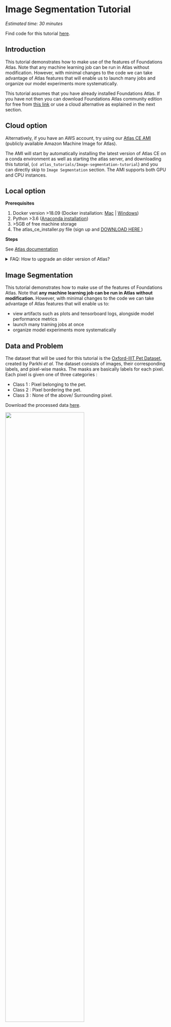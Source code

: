 #  Image Segmentation Tutorial

*Estimated time: 30 minutes*

Find code for this tutorial [here](https://github.com/dessa-public/Image-segmentation-tutorial).

## Introduction

This tutorial demonstrates how to make use of the features of Foundations Atlas. Note that any machine learning
job can be run in Atlas without modification. However, with minimal changes to the code we can take advantage of 
Atlas features that will enable us to launch many jobs and organize our model experiments more systematically.

This tutorial assumes that you have already installed Foundations Atlas. If you have not then you can download 
Foundations Atlas community edition for free from [this link](https://www.atlas.dessa.com/) or use a cloud alternative as explained in the next section.

## Cloud option
Alternatively, if you have an AWS account, try using our <a target="_blank" href="https://dessa-atlas-community-docs.readthedocs-hosted.com/en/latest/atlas-on-aws/">Atlas CE AMI</a> (publicly available Amazon Machine Image for Atlas).

The AMI will start by automatically installing the latest version of Atlas CE on a conda environment as well as starting the atlas server, and downloading this tutorial, (`cd atlas_tutorials/Image-segmentation-tutorial`) and you can directly skip to `Image Segmentation` section. The AMI supports both GPU and CPU instances.
## Local option
**Prerequisites**

1. Docker version >18.09 (Docker installation: <a target="_blank" href="https://docs.docker.com/docker-for-mac/install/"> Mac</a>
 | <a target="_blank" href="https://docs.docker.com/docker-for-windows/install/"> Windows</a>)
2. Python >3.6 (<a target="_blank" href="https://www.anaconda.com/distribution/">Anaconda installation</a>)
3. \>5GB of free machine storage
4. The atlas_ce_installer.py file (sign up and <a target="_blank" href="https://www.atlas.dessa.com/"> DOWNLOAD HERE </a>)


**Steps**

See <a target="_blank" href="https://dessa-atlas-community-docs.readthedocs-hosted.com/en/latest/ce-quickstart-guide/">Atlas documentation</a>
  

<details>
  <summary>FAQ: How to upgrade an older version of Atlas?</summary>
<br>

1. Stop atlas server using `atlas-server stop` <br>
2. Remove docker images related to Atlas in your terminal `docker images | grep atlas-ce | awk '{print $3}' | xargs docker rmi -f`<br>
3. Remove the environment where you installed the Atlas or pip uninstall the Atlas `conda env remove -n your_env_name`

-------------------------------------------------------------------------------------------------------------------------
</details>

## Image Segmentation

This tutorial demonstrates how to make use of the features of Foundations Atlas. Note that **any machine learning job can be run in Atlas without modification.** However, with minimal changes to the code we can take advantage of Atlas features that will enable us to:

* view artifacts such as plots and tensorboard logs, alongside model performance metrics
* launch many training jobs at once
* organize model experiments more systematically


## Data and Problem

The dataset that will be used for this tutorial is the <a target="_blank" href="https://www.robots.ox.ac.uk/~vgg/data/pets/">Oxford-IIIT Pet Dataset</a>, created by Parkhi *et al*. The dataset consists of images, their corresponding labels, and pixel-wise masks. The masks are basically labels for each pixel. Each pixel is given one of three categories :

* Class 1 : Pixel belonging to the pet.
* Class 2 : Pixel bordering the pet.
* Class 3 : None of the above/ Surrounding pixel.

Download the processed data [here](https://dl-shareable.s3.amazonaws.com/train_data.npz).

<img src='https://github.com/dessa-public/Image-segmentation-tutorial/raw/master/images/data.png' width=70%>

## U-Net Model

The model being used here is a modified U-Net. A U-Net consists of an encoder (downsampler) and decoder (upsampler). In-order to learn robust features, and reduce the number of trainable parameters, a pretrained model can be used as the encoder. Thus, the encoder for this task will be a pretrained MobileNetV2 model, whose intermediate outputs will be used, and the decoder will be the upsample block already implemented in TensorFlow Examples in the [Pix2pix](https://github.com/tensorflow/examples/blob/master/tensorflow_examples/models/pix2pix/pix2pix.py) tutorial.
 
The reason to output three channels is because there are three possible labels for each pixel. Think of this as multi-classification where each pixel is being classified into three classes.

As mentioned, the encoder will be a pretrained MobileNetV2 model which is prepared and ready to use in [tf.keras.applications](https://www.tensorflow.org/versions/r2.0/api_docs/python/tf/keras/applications). The encoder consists of specific outputs from intermediate layers in the model. Note that the encoder will not be trained during the training process.

In the following sections, we will describe how to use this repository and train your own image-segmentation ML model in just a few steps.

Clone this repository by running:
```bash
git clone https://github.com/dessa-public/Image-segmentation-tutorial.git
```
and then type `cd Image-segmentation-tutorial` in the terminal to make this your current directory.

Paste the previously downloaded file named `train_data.npz` under the `data` directory of Image-segmentation-tutorial project.

## Start Atlas

Activate the conda environment in which Foundations Atlas is installed (by running `conda activte your_env` inside terminal). Then run `atlas-server start` 
in a new tab terminal. Validate that the GUI has been started by accessing it at <a target="_blank" href="http://localhost:5555/projects">http://localhost:5555/projects</a>.
(If using cloud, GUI should be accessible at <a target="_blank" href="http://localhost:5555/projects">http://<instance_IP>:5555/projects</a> insteal)

## Running a job

Activate the environment in which you have Foundations Atlas installed, then from inside the project directory (Image-segmentation-tutorial) run the following command:
```python
foundations submit scheduler . code/main.py
```
Notice that you didn't need to install any other packages to run your job because Foundations already takes care of it. This is ensured by the fact that you 
have a `requirements.txt` file in your main directory that specifies the python packages needed by your project. Foundations Atlas makes use of that file to 
install your requirements before executing your codebase.

If you take a look at Atlas dashboard, you can see basic information about the ran job such as start time, its status or its job ID.
You can also check the logs of your job by clicking the expand button on the right end of the job row of each job.

Congrats! Your run was scheduled by Foundations Atlas! It is important to notice that the initial codebase was written with no intention of using Atlas in 
mind. Despite using foundations to schedule the job, the codebase is not "aware" of the existence of Atlas.

Let's move on to explore the more advanced features of Atlas such as parameters and metrics tracking, models analysis, hyperparameter search and more.

## Atlas Features
The Atlas features include: 
1. Experiment reproducibility
2. Various jobs status monitoring (i.e. running, killed etc.) from GUI
3. Job metrics and hyperparameters analysis in the GUI
4. Saving and viewing of any artifacts such as images, audio or video from the GUI
5. Automatic job scheduling
6. Live logs for any running jobs and saved logs for finished or failed jobs are accessible from the GUI
7. Hyperparameter search
8. Tensorboard integration to analyze deep learning models
9. Running jobs in docker containers


## How to Enable Full Atlas Features

Inside the `code` directory, you are provided with the following python scripts:

* main.py: a main script which prepares data, trains an U-net model, then evaluates the model on the test set.

To enable Atlas features, we only to need to make a few changes. Let's start by importing foundations to the beginning of `main.py`, where we will make most 
of our changes:

```python
import foundations
```

## Logging Metrics and Parameters

When training machine learning models, it is always good practice to keep a record of the different architectures and parameters that were tried. Some 
example parameters are the number of layers, number of neurones per layer, dataset used or other parameters specific to the experiment.

To do that,
 Atlas enables
any job 
parameters to be logged in the GUI using `foundations.log_params()` which accepts key-value pairs.

Look for the comment:

```python
# TODO Add foundations.log_params(hyper_params)
```

replace this with:
```python
foundations.log_params(hyper_params)

```

Here, `hyper_params` is a dictionary in which keys are parameter names and values are parameter values.

In addition to keeping track of an experiment parameters, it is also good practice to record the outcome of such experiment, typically called metrics. Some 
example metrics can be Accuracy, Precision or other scores useful for the analysis of the problem.

In our case, the last line of `main.py` outputs the training and validation accuracy. After these statements, we will call the function `foundations
.log_metric()`.This function takes two arguments, a key and a value. After the function call has been added,  once a job successfully completes, logged metrics for each job will be visible from the Foundations GUI. Copy the following line and replace the print statement with it.

Look for the comment:

```python
# TODO Add foundations log_metrics here
```
replace this line with the lines below:
```python
foundations.log_metric('train_accuracy', float(train_acc))
foundations.log_metric('val_accuracy', float(val_acc))
```

## Saving Artifacts

We want to monitor the progress of our model while training by looking at the predicted masks for a given training image. With Atlas, we can save any artifact such as images, audio, video or any other files to the GUI with just one line.

It is worth noting that, in order to save artifact to Atlas dashboard, the artifact needs to be saved on disk first. The path of the file on disk is then 
used to log such artifacts to the GUI.

Look for the comment:
```python
# TODO Add foundations artifact i.e. foundations.save_artifact(f"sample_{name}.png", key=f"sample_{name}")
```
and replace it with:
```python
foundations.save_artifact(f"sample_{name}.png", key=f"sample_{name}")
```
Moreover, you can save the trained model checkpoint files as an artifact in GUI.

Look for the comment:
```python
# TODO Add foundations save_artifacts here to save the trained model
```
and replace it with:

```python
foundations.save_artifact('trained_model.h5', key='trained_model')
```
This will allow you to download the trained model corresponding to any experiment directly from GUI.

## TensorBoard Integration 


<a target="_blank" href="https://www.tensorflow.org/tensorboard/r1/summaries">TensorBoard</a> is a super powerful model visualization tool that makes 
the analysis of your training very easy. 

Luckily, Foundations Atlas has full TensorBoard integration. and only requires from the user to point to the folder where the user is saving his tensorboard 
files.

```python
# Add tensorboard dir for foundations here  i.e. foundations.set_tensorboard_logdir('tflogs')
```
Replace this line with
```python
foundations.set_tensorboard_logdir('tflogs')
```
to access TensorBoard directly from the Atlas GUI.


## Run Foundations Atlas

Congrats! Now you enabled full Atlas features in your code.

Now run the same command as you ran previously i.e. `foundations submit scheduler . code/main.py` from the `Image-segmentaion-tutorial` directory. 

This time, the job that we ran, holds a set of parameters used in the experiment, as well as the metrics representing the outcome of the experiment. More 
details about the job can be accessed via the expansion icon to the right of the row. The detail window includes job logs, as well as the artifacts saved 
along the experiment. It is also possible to add `tags` using the detail window to mark specific jobs.

On another level, one can also select a job (row) for the jobs table in the GUI and `send to tensorboard` to benefit from all the features avaiable in TB. It
 is usually a smart idea to do an in depth analysis of models to understand where they fail. Please note that jobs for which tensorboard files where tracked 
 by Atlas are marked with a tensorboard tag.

## Code Reproducibility

Atlas automatically provides you with the code reproducbility:

You can recover your code for any job at any time later in the future. In order to recover the code corresponding to any Foundations Atlas job_id, just execute 
```bash
foundations get job scheduler <job_id>
``` 
which will recover your experiment's bundle from the job store.

## (Optional) Build Docker Image

In previous runs, Foundations Atlas used to install the libraries inside `requirements.txt` everytime before executing the user's codebase. To avoid having 
such overhead at every new job, one might build a custom docker image that Foundations Atlas will use to run the experiments.

```bash
cd custom_docker_image
docker build . --tag image_seg:atlas
```
Since `customer_docker_image` folder already contains a `DockerFile` that would build a docker image that support both Foundations Atlas and the requirements
 of the project, you have created a docker image named `image_seg:atlas` on your local computer that 
conatins the 
python environment required to 
run this 
job.


### Running with the Built Docker Image: Configuration

In Atlas, it is possible to create a configuration job in your working directory that specifies some base information about all jobs you want to run. Such 
information can be the project name (defaults to directory name when non-existent), the level of log to receive, number of GPUs to use per job, or the docker
 image to use for every job.

Below is an example of configuration file that you can use for this project.

First, create a file named `job.config.yaml` inside `code` directory, and copy the text from below into the file. 

We will also make use of the docker image we have already built `image_seg:atlas`. 


```yaml
# Project config #
project_name: 'Image-segmentation-tutorial'
log_level: INFO

# Worker config #
# Additional definition for the worker can be found here: https://docker-py.readthedocs.io/en/stable/containers.html

num_gpus: 0

worker:
  image: image_seg:atlas # name of your customized images
  volumes:
    /local/path/to/folder/containing/data:
      bind: /data/
      mode: rw
```

Note: If you don't want to use the custom docker image, you can just comment out or just delete the whole `image` line inside `worker` section of this config file shown above.

Make sure to give right path of your data folder as shown below:

Under the `volumes` section, you will need to replace `/absolute/path/to/folder/containing/data` with your host absolute path of data folder so that your data 
volume is mounted inside the Foundations Atlas docker container. In order to obtain your absolute data path, you can `cd data` and then type `pwd` in the 
terminal

## Data Directory

Since we will mount our data folder from the host to the container, we need to change the data path appropriately inside our codebase.

```python
train_data = np.load('./data/train_data.npz', allow_pickle=True)
```
Replace the above block where the `train_data.npz` is loaded with the line below:
```python
train_data = np.load('/data/train_data.npz', allow_pickle=True)
```


## Run with full features of Foundations Atlas

Go inside the `code`directory and run the command below in your terminal (make sure you are in the foundations enviornment).
```python
foundations submit scheduler . main.py
```
This time we are running the `main.py` from inside the `code` directory. In this way, Foundations Atlas will only package the `code` folder and the `data` folder will get mounted directly inside Foundations Atlas docker container (as we specified inside the configuration file above). In this way, the data will not be a part of job package making it much faster and memory efficient.

At any point, to clear the queue of submitted jobs:
```python
foundations clear-queue scheduler
```

## How to Improve the Accuracy?
After running your most recent job, you can see that the validation accuracy is not very impressive. 
The predicted artifacts don't look similar to the true masks either. 

### Debugging with Tensorboard
Let's analyze the gradients using Tensorboard to understand what is happening with this sub par model. 
First click on the checkbox for your most recent job and press `Send to Tensorboard` button. 
This should open a new tab with Tensorboard up and running. 
Find the [histograms](http://localhost:5959/#histograms) tab. 

There you will see gradient plots such as below, where the first upsample layer has a range of gradients between 0.4 and -0.4:

Final upsample layer       |   Previous layers | ..  | First upsample layer| 
:-------------------------:|:-------------------------:|:-------------------------:|:-------------------------:|
![](https://github.com/dessa-public/Image-segmentation-tutorial/raw/master/images/grad_4.png)  |  ![](https://github.com/dessa-public/Image-segmentation-tutorial/raw/master/images/grad_3.png) |  ![](https://github.com/dessa-public/Image-segmentation-tutorial/raw/master/images/grad_2.png) | ![](https://github.com/dessa-public/Image-segmentation-tutorial/raw/master/images/grad_0.png) 

As it is apparent from the plots, the gradients for the first upsample layer are small and centered around zero.
To prevent vanishing of gradients in the earlier layers, you can try modifying the code appropriately. 
Feel free to check the hints within the code! Alternatively the correct solution can be found below.

Validation accuracy | Validation loss
:-------------------------:|:-------------------------:
![](https://github.com/dessa-public/Image-segmentation-tutorial/raw/master/images/validation_acc.png) | ![](https://github.com/dessa-public/Image-segmentation-tutorial/raw/master/images/validation_loss.png) 


### Solution
<details><summary>Click to See</summary>
<p>


Modern architectures often benefit from skip connections and appropriate activation functions to avoid the vanishing gradients problem.
Looking at the function `main.py/unet_model` reveals that the skip connections was not implemented, which prevents the gradient from finding an easy way back
 to the input layer (thus the gradient vanish). 
After the line `x = up(x)` add the below lines to fix this:
```
concat = tf.keras.layers.Concatenate()
x = concat([x, skip])
```

Another problem in the model is the usage of the sigmoid in the function `pix2pix.py/upsample` which is prone to saturation if the outputs pre-activation are
 of high absolute values. An easy, yet practical solution would be to replace the sigmoid activation functions with ReLu activations.
```
result.add(tf.keras.layers.Activation('sigmoid'))
```
Modify this line as below:
```
result.add(tf.keras.layers.ReLU())
```
Running another job with these changes results in a significantly higher accuracy, with below gradient plots, 
where the first upsample (`conv2d_transpose_4x4_to_8x8` under `grad_sequential`) layer has a range of gradients between 125 and -125 (300x greater now in magnitude!):

Final upsample layer       |   Previous layers | ..  | First upsample layer| 
:-------------------------:|:-------------------------:|:-------------------------:|:-------------------------:|
![](https://github.com/dessa-public/Image-segmentation-tutorial/raw/master/images/fixed_grad_4.png)  |  ![](https://github.com/dessa-public/Image-segmentation-tutorial/raw/master/images/fixed_grad_3.png) |  ![](https://github.com/dessa-public/Image-segmentation-tutorial/raw/master/images/fixed_grad_2.png) |  ![](https://github.com/dessa-public/Image-segmentation-tutorial/raw/master/images/fixed_grad_0.png) 

Validation accuracy | Validation loss
:-------------------------:|:-------------------------:
![](https://github.com/dessa-public/Image-segmentation-tutorial/raw/master/images/fixed_validation_acc.png) | ![](https://github.com/dessa-public/Image-segmentation-tutorial/raw/master/images/fixed_validation_loss.pngg)

</p>
</details>


## Running a Hyperparameter Search

Atlas makes running multiple experiments and tracking the results of a set of hyperparameters easy. Create a new file called 'hyperparameter_search.py' inside the `code` directory and paste in the following code:

```python
import os
import numpy as np
import foundations

NUM_JOBS = 10

def generate_params():

    hyper_params = {'batch_size': int(np.random.choice([8, 16, 32, 64])),
                    'epochs': int(np.random.choice([10, 20, 30, 50])),
                    'learning_rate': np.random.choice([0.1, 0.01, 0.001, 0.0001]),
                    'decoder_neurons': [np.random.randint(16, 512), np.random.randint(16, 512),
                                        np.random.randint(16, 512), np.random.randint(16, 512)],
                    }
    return hyper_params


for job_ in range(NUM_JOBS):
    print(f"packaging job {job_}")
    hyper_params = generate_params()
    foundations.submit(scheduler_config='scheduler', job_dir='.', command='main.py', params=hyper_params,
                       stream_job_logs=False)
```

This script samples hyperparameters uniformly from pre-defined ranges, then submits jobs using those hyperparameters. For a script that exerts more control 
over the hyperparameter sampling, check the end of the tutorial. The job execution code is still coming from main.py; i.e. each experiment is submitted to 
and run with the script.

In order to get this to work, a small modification needs to be made to main.py. In the code block where the hyperparameters are defined (indicated by the 
comment 'define hyperparameters'), we'll load the sampled hyperparameters instead of defining a fixed set of hyperparameters explicitly.

```python
# define hyperparameters: Replace hyper_params by foundations.load_parameters()
hyper_params = {'batch_size': 16,
                'epochs': 10,
                'learning_rate': 0.0001,
                'decoder
```
Replace the above block with the following:
```python
hyper_params = foundations.load_parameters()
```

Now, to run the hyperparameter search, from the `code` directory simply run:
```bash
python hyperparameter_search.py
```

By looking at the GUI, one might notice that some jobs are running, some others are maybe finished, while some others are still queued and waiting for 
resources to become available before starting to run.

It is however important to notice some key features that Atlas provides to make the hyperparameters search analysis easier:

- Sort parameters and metrics by value
- Filter out unwanted metrics/parameters to avoid information overflow in the GUI
- Parallel Coordinates Plot: A highly interactive plot that shows the correlation between parameters and metrics, or even the correlation between a set of 
metrics. It is possible to interact with the plot in real time to either select certain parameters/metrics, or to select specific jobs based on a range of 
metric values/parameter values. As such, one can easily detect the optimal parameters that contribute to the best metric values.
- Multi-job tensorboard comparison: It is very important to do an in-depth comparison of multiple different jobs using tensorboard to figure out the 
advantages and limitations of every architecture, as well as build an intuition about the required model type/complexity to solve the problem at hand.

## Congrats!
That's it! You've completed the Foundations Atlas Tutorial. Now, you know the bascis about this tool and you should be able to go to use it in your own project.

Do you have any thoughts or feedback for Foundations Atlas? Join the [Dessa Slack community](https://u12604448.ct.sendgrid.net/wf/click?upn=FWkFK8jQsWHHe3Zs0Gq5lTVfVJ15gKBcKJ8U8683-2FgbxDO0AKr58M46HvgnHq5gu7wxIxP578G4skYZ0QeDgMvlsnXObXuf729kfmWrTshGGl6TUN1-2FFyXqmyrD5ZoV-2FZRo0hnw3InKzQzFwqlF1quZt7VDueDH-2FEBH340YEI-2BzPVPIYVXfgn1PnGl8fkLCnbYCd3y-2FE9USkbXAlUUrS32M6lVOa8yh3Zx0NI6a4qqpVFMxksNDun1d3ARH2OSPbpz1vHZKPFnXOfLxXECu8PNhWW7f7-2FVoNinol6t-2BZkEIwfKAjbZI9cZRHYLkxGcq1fsHpXGYBb2nNHtUGC77Lo19RTjhUG7juCEF34X3kF4WvYGqy5xbhbLBL1VsCLH-2BckvPQvF-2Bungthb9Y9DVEIIY4DrphpWV2nxMH57ReudsB-2FoUEtHc18-2BSR84JprF1rfenfH4JeL2dr9DuunbkWvOph-2FkBza8U6YjdxtyfjjfJcoBacw-2B-2BmL6u6HWVn6M95UMOlfqzhF9cb-2FtspPAta5-2FN-2FXlygoZptG74-2B1qYgqeJKdfs8NNbZ21inPrj7an6r1nYNW4YC2xhFyLU2xQsBqtA-3D-3D_HUWHbgbBidglsEUmLbxZPG73zbI-2FXxUPQjCzMJWkdroEX4ThZ-2Ba-2FJdu8bhCG1wcvpbbfZo-2BiSSdhtu4tG6XMtkBL8Zae-2BGEwDN3szVNiE30Om1ynfKmNpOylsSRYgejDusVxPEBpP9-2FS7hlC9E8wo2TuFuHrlbl22LkB75K0wEtiJO0c2mViU1HaEmPEzBLCHXf0Y9-2BfRiS6YpAx89cMJwZ-2FMdDGn6VZ5J9E7sIA7uLAld9W8Xdng7daA-2B1UUesrCZrB378tYyV8RbFvAnAvAn08hSekPk-2B-2BE6Anb5HnHs8XDTwPMX7sPvViiOeXxCyHWzYDvS-2FTwddaZaPC2CL8lnQwdSWGGaDm1qQRQMv8W5CeeQbMj4Y4afLIpw6ujHEv9wrMcqEQ8WLNT0YmT8mXDJ-2FdsCQq8geKsHq4T8tWttr00sD8cyI7bWpNHnj05w2jgR0MVnuB3iWDUw-2F8P3yPB2-2BxfA34jXuxFn-2B30bf-2FOnkNcu-2B-2B0UeWmzxmjZyvxCXpjPvurewqGr-2Fpcx78JUfAHaFKyRorhoDV8yvd85XK-2BJ6vyGuwZ1wrEDBJTsE-2BGedJ)!


## References
1. https://www.tensorflow.org/tutorials/images/segmentation
1. https://dessa-atlas-community-docs.readthedocs-hosted.com/en/latest/